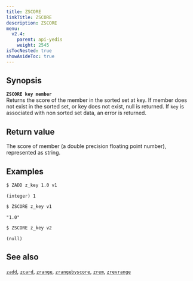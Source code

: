 ```yaml
---
title: ZSCORE
linkTitle: ZSCORE
description: ZSCORE
menu:
  v2.4:
    parent: api-yedis
    weight: 2545
isTocNested: true
showAsideToc: true
---
```


## Synopsis

<b>`ZSCORE key member`</b><br>
Returns the score of the member in the sorted set at key. If member does not exist in the sorted set, 
or key does not exist, null is returned. If `key` is associated with non sorted set data, 
an error is returned.

## Return value

The score of member (a double precision floating point number), represented as string.

## Examples

```sh
$ ZADD z_key 1.0 v1
```

```
(integer) 1
```

```sh
$ ZSCORE z_key v1
```

```
"1.0"
```

```sh
$ ZSCORE z_key v2
```

```
(null)
```

## See also

[`zadd`](../zadd/), [`zcard`](../zcard/), [`zrange`](../zrange/), [`zrangebyscore`](../zrangebyscore/), [`zrem`](../zrem/), [`zrevrange`](../zrevrange)
